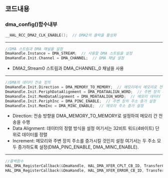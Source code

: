 ## 코드내용

### dma_config()함수내부 
```c
__HAL_RCC_DMA2_CLK_ENABLE();  // DMA2의 클럭을 활성화
```
***
```c
//DMA 스트림과 DMA 채널을 설정 
DmaHandle.Instance = DMA_STREAM;  // 사용할 DMA 스트림을 설정
DmaHandle.Init.Channel = DMA_CHANNEL;  // DMA 채널 설정
```
- DMA2_Stream0 스트림과 DMA_CHANNEL_0 채널을 사용
***
```c
//DMA의 데이터 전송 정의 
DmaHandle.Init.Direction = DMA_MEMORY_TO_MEMORY;  // 메모리에서 메모리로 전송 설정
DmaHandle.Init.PeriphDataAlignment = DMA_PDATAALIGN_WORD;  // 주변 장치 데이터 정렬 설정 (워드 정렬)
DmaHandle.Init.MemDataAlignment = DMA_MDATAALIGN_WORD;  // 메모리 데이터 정렬 설정 (워드 정렬)
DmaHandle.Init.PeriphInc = DMA_PINC_ENABLE;  // 주변 장치 주소 증가 설정
DmaHandle.Init.MemInc = DMA_MINC_ENABLE;  // 메모리 주소 증가 설정
```
- Direction: 전송 방향을 DMA_MEMORY_TO_MEMORY로 설정하여 메모리 간 전송을 수행
- Data Alignment: 데이터의 정렬 방식을 설정 여기서는 32비트 워드(4바이트) 단위로 데이터를 정렬
- Increment: 메모리와 주변 장치 주소를 증가시킬 것인지 설정 여기서는 두 주소 모두 증가하도록 설정(DMA_PINC_ENABLE, DMA_MINC_ENABLE).
***
```c
//콜백함수 
HAL_DMA_RegisterCallback(&DmaHandle, HAL_DMA_XFER_CPLT_CB_ID, TransferComplete);  // 전송 완료 콜백
HAL_DMA_RegisterCallback(&DmaHandle, HAL_DMA_XFER_ERROR_CB_ID, TransferError);  // 전송 오류 콜백
```

